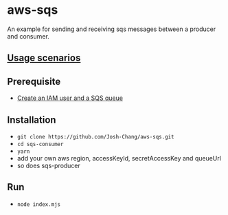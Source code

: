 # aws-sqs
An example for sending and receiving sqs messages between a producer and consumer.

## [Usage scenarios](https://fate-othnielia-659.notion.site/Usage-scenarios-d04aed108bf84f48a1ee5084ec1b261b)

## Prerequisite
- [Create an IAM user and a SQS queue](https://fate-othnielia-659.notion.site/Setup-general-eab6d9e66d414d879063747b7930ac01)

## Installation
- `git clone https://github.com/Josh-Chang/aws-sqs.git`
- `cd sqs-consumer`
- `yarn`
- add your own aws region, accessKeyId, secretAccessKey and queueUrl
- so does sqs-producer

## Run
- `node index.mjs`
